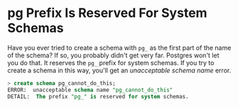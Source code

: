 # pg Prefix Is Reserved For System Schemas

Have you ever tried to create a schema with `pg_` as the first part of the
name of the schema? If so, you probably didn't get very far. Postgres won't
let you do that. It reserves the `pg_` prefix for system schemas. If you try
to create a schema in this way, you'll get an *unacceptable schema name*
error.

```sql
> create schema pg_cannot_do_this;
ERROR:  unacceptable schema name "pg_cannot_do_this"
DETAIL:  The prefix "pg_" is reserved for system schemas.
```
